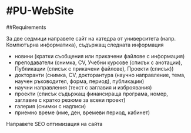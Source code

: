 #PU-WebSite
==========

##Requirements

За две седмици направете сайт на катедра от университета (напр. Компютърна информатика), съдържащ следната информация
- новини (кратки съобщения или прикачени файлове с информация)
- преподаватели (снимка, CV, Учебни курсове (списък с анотации), Публикации (списък с прикачени файлове), Проекти (списък))
- докторанти (снимка, CV, докторантура (научно направление, тема, научен ръководител, форма, период), публикации)
- научни направления (текст с заглавия и изброявания)
- проекти (списък съдържащ финансираща програма, номер, заглавие с кратко резюме за всеки проект)
- галерия (снимки с надписи)
- приемно време (име, ден, времеви период, кабинет)

Направете SEO оптимизация на сайта
